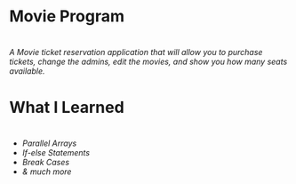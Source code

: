 <h1> Movie Program <h1>
<h6> A Movie ticket reservation application that will allow you to purchase tickets, change the admins, edit the movies, and show you how many seats available. <h6>
<h1> What I Learned <h1>
<h6><ul>
<li>Parallel Arrays </li>
<li>If-else Statements </li>
<li>Break Cases</li>
<li>& much more</li>
   <ul>
      <h6>

